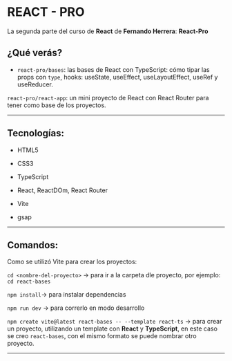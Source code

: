 # REACT - PRO

La segunda parte del curso de **React** de **Fernando Herrera**: **React-Pro**

## ¿Qué verás?

- `react-pro/bases`: las bases de React con TypeScript: cómo tipar las props con `type`, hooks: useState, useEffect, useLayoutEffect, useRef y useReducer.

`react-pro/react-app`: un mini proyecto de React con React Router para tener como base de los proyectos.

---

## Tecnologías:

- HTML5

- CSS3

- TypeScript

- React, ReactDOm, React Router

- Vite

- gsap

---

## Comandos:

Como se utilizó Vite para crear los proyectos:

`cd <nombre-del-proyecto>` -> para ir a la carpeta dle proyecto, por ejemplo: `cd react-bases`

`npm install`-> para instalar dependencias

`npm run dev` -> para correrlo en modo desarrollo


`npm create vite@latest react-bases -- --template react-ts` -> para crear un proyecto, utilizando un template con **React** y **TypeScript**, en este caso se creo `react-bases`, con el mismo formato se puede nombrar otro proyecto.

---